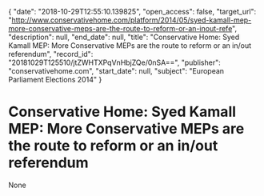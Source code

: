 {
  "date": "2018-10-29T12:55:10.139825", 
  "open_access": false, 
  "target_url": "http://www.conservativehome.com/platform/2014/05/syed-kamall-mep-more-conservative-meps-are-the-route-to-reform-or-an-inout-refe", 
  "description": null, 
  "end_date": null, 
  "title": "Conservative Home: Syed Kamall MEP: More Conservative MEPs are the route to reform or an in/out referendum", 
  "record_id": "20181029T125510/jtZWHTXPqVnHbjZQe/0nSA==", 
  "publisher": "conservativehome.com", 
  "start_date": null, 
  "subject": "European Parliament Elections 2014"
}

# Conservative Home: Syed Kamall MEP: More Conservative MEPs are the route to reform or an in/out referendum

None